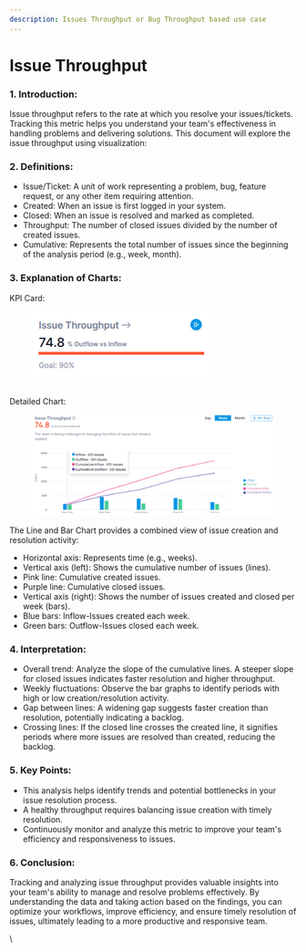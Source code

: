 ```yaml
---
description: Issues Throughput or Bug Throughput based use case
---
```


# Issue Throughput

### 1. Introduction:

Issue throughput refers to the rate at which you resolve your issues/tickets. Tracking this metric helps you understand your team's effectiveness in handling problems and delivering solutions. This document will explore the issue throughput using visualization:

### 2. Definitions:

* Issue/Ticket: A unit of work representing a problem, bug, feature request, or any other item requiring attention.
* Created: When an issue is first logged in your system.
* Closed: When an issue is resolved and marked as completed.
* Throughput: The number of closed issues divided by the number of created issues.
* Cumulative: Represents the total number of issues since the beginning of the analysis period (e.g., week, month).

### 3. Explanation of Charts:

KPI Card:

<div align="left">

<figure><img src="../../../.gitbook/assets/image (1) (1).png" alt=""><figcaption></figcaption></figure>

</div>

\
Detailed Chart:

<figure><img src="../../../.gitbook/assets/image (2) (1).png" alt=""><figcaption></figcaption></figure>

The Line and Bar Chart provides a combined view of issue creation and resolution activity:

* Horizontal axis: Represents time (e.g., weeks).
* Vertical axis (left): Shows the cumulative number of issues (lines).
* Pink line: Cumulative created issues.
* Purple line: Cumulative closed issues.
* Vertical axis (right): Shows the number of issues created and closed per week (bars).
* Blue bars: Inflow-Issues created each week.
* Green bars: Outflow-Issues closed each week.

### 4. Interpretation:

* Overall trend: Analyze the slope of the cumulative lines. A steeper slope for closed issues indicates faster resolution and higher throughput.
* Weekly fluctuations: Observe the bar graphs to identify periods with high or low creation/resolution activity.
* Gap between lines: A widening gap suggests faster creation than resolution, potentially indicating a backlog.
* Crossing lines: If the closed line crosses the created line, it signifies periods where more issues are resolved than created, reducing the backlog.

### 5. Key Points:

* This analysis helps identify trends and potential bottlenecks in your issue resolution process.
* A healthy throughput requires balancing issue creation with timely resolution.
* Continuously monitor and analyze this metric to improve your team's efficiency and responsiveness to issues.

### 6. Conclusion:

Tracking and analyzing issue throughput provides valuable insights into your team's ability to manage and resolve problems effectively. By understanding the data and taking action based on the findings, you can optimize your workflows, improve efficiency, and ensure timely resolution of issues, ultimately leading to a more productive and responsive team.

\
